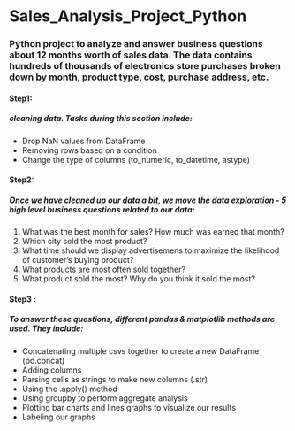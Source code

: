 # Sales_Analysis_Project_Python

### Python project to analyze and answer business questions about 12 months worth of sales data. The data contains hundreds of thousands of electronics store purchases broken down by month, product type, cost, purchase address, etc.

#### Step1:

##### cleaning data. Tasks during this section include:
- Drop NaN values from DataFrame
- Removing rows based on a condition
- Change the type of columns (to_numeric, to_datetime, astype)

#### Step2:

##### Once we have cleaned up our data a bit, we move the data exploration - 5 high level business questions related to our data:

1. What was the best month for sales? How much was earned that month?
2. Which city sold the most product?
3. What time should we display advertisemens to maximize the likelihood of customer’s buying product?
4. What products are most often sold together?
5. What product sold the most? Why do you think it sold the most?

#### Step3 :

##### To answer these questions, different pandas & matplotlib methods are used. They include:

- Concatenating multiple csvs together to create a new DataFrame (pd.concat)
- Adding columns
- Parsing cells as strings to make new columns (.str)
- Using the .apply() method
- Using groupby to perform aggregate analysis
- Plotting bar charts and lines graphs to visualize our results
- Labeling our graphs
